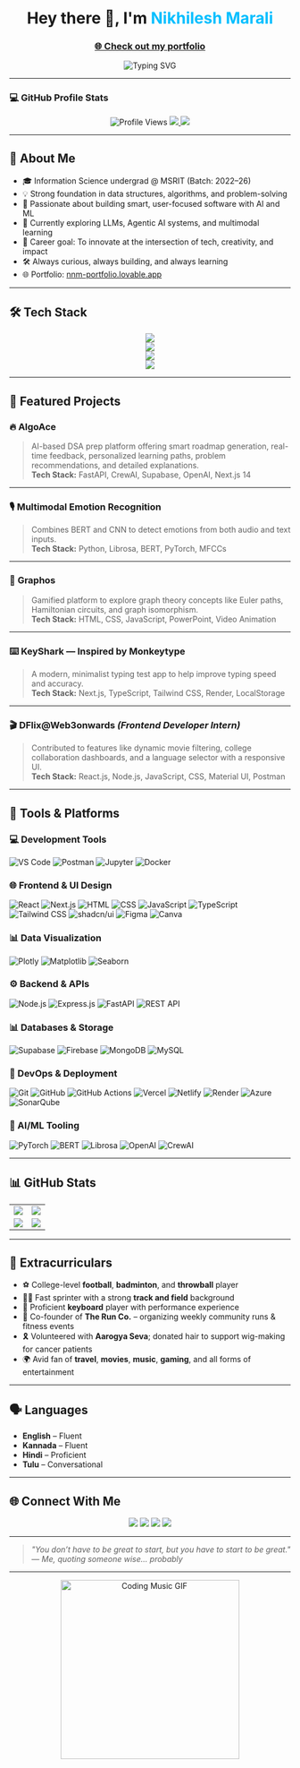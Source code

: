 <h1 align="center">
  Hey there 👋, I'm <span style="color:#00BFFF;">Nikhilesh Marali</span>
</h1>

<h3 align="center">
  <a href="https://nnm-portfolio.lovable.app/" target="_blank">🌐 Check out my portfolio</a>
</h3>

<p align="center">
  <img src="https://readme-typing-svg.herokuapp.com?font=Fira+Code&size=22&pause=1000&center=true&vCenter=true&width=500&lines=Student+Developer+👨‍💻;ML+%26+AI+Explorer+🤖;DSA+Enthusiast+⚙️;Creative+Thinker+🎯;Open+Source+Contributor+💻" alt="Typing SVG" />
</p>

---

### 💻 GitHub Profile Stats

<p align="center">
  <img src="https://komarev.com/ghpvc/?username=cxxc7&label=Profile+Views&color=brightgreen" alt="Profile Views" />
  <a href="https://github.com/cxxc7?tab=followers">
    <img src="https://img.shields.io/github/followers/cxxc7?label=Followers&style=social" />
  </a>
  <a href="https://github.com/cxxc7?tab=repositories">
    <img src="https://img.shields.io/github/stars/cxxc7?label=Stars&style=social" />
  </a>
</p>

---

## 🧠 About Me

- 🎓 Information Science undergrad @ MSRIT (Batch: 2022–26)
- 💡 Strong foundation in data structures, algorithms, and problem-solving
- 🧠 Passionate about building smart, user-focused software with AI and ML
- 🧪 Currently exploring LLMs, Agentic AI systems, and multimodal learning
- 🚀 Career goal: To innovate at the intersection of tech, creativity, and impact
- 🛠️ Always curious, always building, and always learning
- 🌐 Portfolio: [nnm-portfolio.lovable.app](https://nnm-portfolio.lovable.app/)

---

## 🛠️ Tech Stack

<p align="center">
  <img src="https://skillicons.dev/icons?i=react,nextjs,ts,js,html,css,tailwind,figma" /><br>
  <img src="https://skillicons.dev/icons?i=python,java,cpp,nodejs,express,fastapi,postman,docker,jupyter" /><br>
  <img src="https://skillicons.dev/icons?i=mongodb,mysql,firebase,supabase,git,github,githubactions" /><br>
  <img src="https://skillicons.dev/icons?i=vercel,netlify,azure,pytorch,render,plotly" /><br>
</p>

---

## 💼 Featured Projects

### 🔥 **AlgoAce**  
> AI-based DSA prep platform offering smart roadmap generation, real-time feedback, personalized learning paths, problem recommendations, and detailed explanations.  
**Tech Stack:** FastAPI, CrewAI, Supabase, OpenAI, Next.js 14

---

### 🎙️ **Multimodal Emotion Recognition**  
> Combines BERT and CNN to detect emotions from both audio and text inputs.  
**Tech Stack:** Python, Librosa, BERT, PyTorch, MFCCs

---

### 🧠 **Graphos**  
> Gamified platform to explore graph theory concepts like Euler paths, Hamiltonian circuits, and graph isomorphism.  
**Tech Stack:** HTML, CSS, JavaScript, PowerPoint, Video Animation

---

### ⌨️ **KeyShark — Inspired by Monkeytype**  
> A modern, minimalist typing test app to help improve typing speed and accuracy.  
**Tech Stack:** Next.js, TypeScript, Tailwind CSS, Render, LocalStorage

---

### 🎬 **DFlix@Web3onwards** *(Frontend Developer Intern)*  
> Contributed to features like dynamic movie filtering, college collaboration dashboards, and a language selector with a responsive UI.  
**Tech Stack:** React.js, Node.js, JavaScript, CSS, Material UI, Postman

---

## 🧰 Tools & Platforms

### 💻 Development Tools
![VS Code](https://img.shields.io/badge/VSCode-007ACC?style=flat-square&logo=visualstudiocode&logoColor=white)
![Postman](https://img.shields.io/badge/Postman-FF6C37?style=flat-square&logo=postman&logoColor=white)
![Jupyter](https://img.shields.io/badge/Jupyter-F37626?style=flat-square&logo=jupyter&logoColor=white)
![Docker](https://img.shields.io/badge/Docker-2496ED?style=flat-square&logo=docker&logoColor=white)

### 🌐 Frontend & UI Design
![React](https://img.shields.io/badge/React-20232A?style=flat-square&logo=react&logoColor=61DAFB)
![Next.js](https://img.shields.io/badge/Next.js-000000?style=flat-square&logo=nextdotjs&logoColor=white)
![HTML](https://img.shields.io/badge/HTML5-E34F26?style=flat-square&logo=html5&logoColor=white)
![CSS](https://img.shields.io/badge/CSS3-1572B6?style=flat-square&logo=css3&logoColor=white)
![JavaScript](https://img.shields.io/badge/JavaScript-F7DF1E?style=flat-square&logo=javascript&logoColor=black)
![TypeScript](https://img.shields.io/badge/TypeScript-3178C6?style=flat-square&logo=typescript&logoColor=white)
![Tailwind CSS](https://img.shields.io/badge/TailwindCSS-06B6D4?style=flat-square&logo=tailwindcss&logoColor=white)
![shadcn/ui](https://img.shields.io/badge/shadcn--ui-111827?style=flat-square&logo=tailwindcss&logoColor=white)
![Figma](https://img.shields.io/badge/Figma-F24E1E?style=flat-square&logo=figma&logoColor=white)
![Canva](https://img.shields.io/badge/Canva-00C4CC?style=flat-square&logo=canva&logoColor=white)

### 📊 Data Visualization
![Plotly](https://img.shields.io/badge/Plotly-3F4F75?style=flat-square&logo=plotly&logoColor=white)
![Matplotlib](https://img.shields.io/badge/Matplotlib-11557C?style=flat-square&logo=python&logoColor=white)
![Seaborn](https://img.shields.io/badge/Seaborn-5294E2?style=flat-square&logo=python&logoColor=white)

### ⚙️ Backend & APIs
![Node.js](https://img.shields.io/badge/Node.js-339933?style=flat-square&logo=node.js&logoColor=white)
![Express.js](https://img.shields.io/badge/Express.js-000000?style=flat-square&logo=express&logoColor=white)
![FastAPI](https://img.shields.io/badge/FastAPI-009688?style=flat-square&logo=fastapi&logoColor=white)
![REST API](https://img.shields.io/badge/REST%20API-FF9800?style=flat-square)

### 📊 Databases & Storage
![Supabase](https://img.shields.io/badge/Supabase-3ECF8E?style=flat-square&logo=supabase&logoColor=white)
![Firebase](https://img.shields.io/badge/Firebase-FFCA28?style=flat-square&logo=firebase&logoColor=black)
![MongoDB](https://img.shields.io/badge/MongoDB-47A248?style=flat-square&logo=mongodb&logoColor=white)
![MySQL](https://img.shields.io/badge/SQL-4479A1?style=flat-square&logo=mysql&logoColor=white)

### 🚀 DevOps & Deployment
![Git](https://img.shields.io/badge/Git-F05032?style=flat-square&logo=git&logoColor=white)
![GitHub](https://img.shields.io/badge/GitHub-181717?style=flat-square&logo=github&logoColor=white)
![GitHub Actions](https://img.shields.io/badge/GitHub%20Actions-2088FF?style=flat-square&logo=githubactions&logoColor=white)
![Vercel](https://img.shields.io/badge/Vercel-000000?style=flat-square&logo=vercel&logoColor=white)
![Netlify](https://img.shields.io/badge/Netlify-00C7B7?style=flat-square&logo=netlify&logoColor=white)
![Render](https://img.shields.io/badge/Render-46E3B7?style=flat-square&logo=render&logoColor=black)
![Azure](https://img.shields.io/badge/Microsoft%20Azure-0078D4?style=flat-square&logo=microsoftazure&logoColor=white)
![SonarQube](https://img.shields.io/badge/SonarQube-4E9BCD?style=flat-square&logo=sonarqube&logoColor=white)

### 🤖 AI/ML Tooling
![PyTorch](https://img.shields.io/badge/PyTorch-EE4C2C?style=flat-square&logo=pytorch&logoColor=white)
![BERT](https://img.shields.io/badge/BERT-NLP?style=flat-square&logo=google&logoColor=white)
![Librosa](https://img.shields.io/badge/Librosa-AudioAnalysis-44aadd?style=flat-square)
![OpenAI](https://img.shields.io/badge/OpenAI-412991?style=flat-square&logo=openai&logoColor=white)
![CrewAI](https://img.shields.io/badge/CrewAI-Agents-blueviolet?style=flat-square)

---

## 📊 GitHub Stats

<table>
  <tr>
    <td>
      <img src="https://github-readme-streak-stats.herokuapp.com?user=cxxc7&theme=tokyonight&hide_border=true" />
    </td>
    <td>
      <img src="https://github-readme-stats.vercel.app/api?username=cxxc7&show_icons=true&theme=tokyonight&hide_border=true" />
    </td>
  </tr>
  <tr>
    <td>
      <img src="https://github-readme-stats.vercel.app/api/top-langs/?username=cxxc7&layout=compact&theme=tokyonight&hide_border=true" />
    </td>
    <td>
      <img src="https://github-profile-summary-cards.vercel.app/api/cards/repos-per-language?username=cxxc7&theme=tokyonight" />
    </td>
  </tr>
</table>

---

## 🌟 Extracurriculars

- ⚽ College-level **football**, **badminton**, and **throwball** player  
- 🏃‍♂️ Fast sprinter with a strong **track and field** background  
- 🎹 Proficient **keyboard** player with performance experience  
- 🏃 Co-founder of **The Run Co.** – organizing weekly community runs & fitness events  
- 🎗️ Volunteered with **Aarogya Seva**; donated hair to support wig-making for cancer patients  
- 🌍 Avid fan of **travel**, **movies**, **music**, **gaming**, and all forms of entertainment  

---

## 🗣️ Languages

- **English** – Fluent  
- **Kannada** – Fluent  
- **Hindi** – Proficient  
- **Tulu** – Conversational  

---

## 🌐 Connect With Me

<p align="center">
  <a href="mailto:nikhileshmarali7@gmail.com"><img src="https://img.shields.io/badge/Gmail-D14836?style=for-the-badge&logo=gmail&logoColor=white" /></a>
  <a href="https://www.linkedin.com/in/nikhilesh-marali-215136315/"><img src="https://img.shields.io/badge/LinkedIn-0077B5?style=for-the-badge&logo=linkedin&logoColor=white" /></a>
  <a href="https://github.com/cxxc7"><img src="https://img.shields.io/badge/GitHub-100000?style=for-the-badge&logo=github&logoColor=white" /></a>
  <a href="https://nnm-portfolio.lovable.app/"><img src="https://img.shields.io/badge/Portfolio-FF5722?style=for-the-badge&logo=firefox&logoColor=white" /></a>
</p>

---

> _"You don’t have to be great to start, but you have to start to be great."_  
> — *Me, quoting someone wise... probably*

---

<p align="center">
  <img src="https://media.giphy.com/media/qgQUggAC3Pfv687qPC/giphy.gif" width="320" alt="Coding Music GIF" />
</p>
